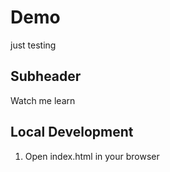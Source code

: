 # Demo

just testing 

## Subheader

Watch me learn

## Local Development

1. Open index.html in your browser
